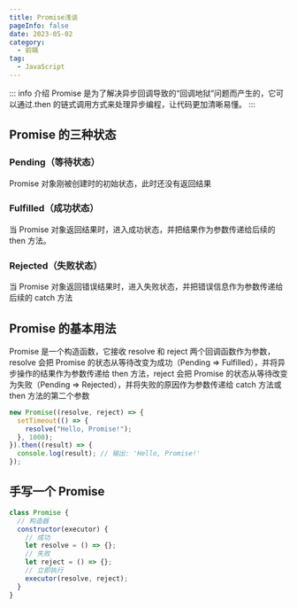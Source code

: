```yaml
---
title: Promise浅谈
pageInfo: false
date: 2023-05-02
category:
  - 前端
tag:
  - JavaScript
---
```


::: info 介绍
Promise 是为了解决异步回调导致的“回调地狱”问题而产生的，它可以通过.then 的链式调用方式来处理异步编程，让代码更加清晰易懂。
:::

## Promise 的三种状态

### Pending（等待状态）

Promise 对象刚被创建时的初始状态，此时还没有返回结果

### Fulfilled（成功状态）

当 Promise 对象返回结果时，进入成功状态，并把结果作为参数传递给后续的 then 方法。

### Rejected（失败状态）

当 Promise 对象返回错误结果时，进入失败状态，并把错误信息作为参数传递给后续的 catch 方法

## Promise 的基本用法

Promise 是一个构造函数，它接收 resolve 和 reject 两个回调函数作为参数，resolve 会把 Promise 的状态从等待改变为成功（Pending => Fulfilled），并将异步操作的结果作为参数传递给 then 方法，reject 会把 Promise 的状态从等待改变为失败（Pending => Rejected），并将失败的原因作为参数传递给 catch 方法或 then 方法的第二个参数

```js
new Promise((resolve, reject) => {
  setTimeout(() => {
    resolve("Hello, Promise!");
  }, 1000);
}).then((result) => {
  console.log(result); // 输出: 'Hello, Promise!'
});
```

## 手写一个 Promise

```js
class Promise {
  // 构造器
  constructor(executor) {
    // 成功
    let resolve = () => {};
    // 失败
    let reject = () => {};
    // 立即执行
    executor(resolve, reject);
  }
}
```
